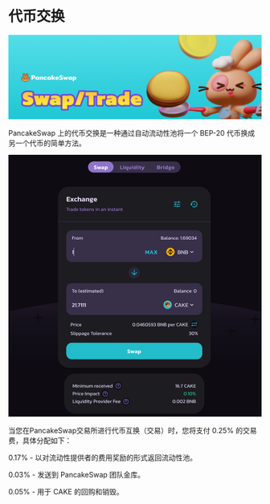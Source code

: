 # 代币交换

![](../../.gitbook/assets/swap-trade-header.png)

PancakeSwap 上的代币交换是一种通过自动流动性池将一个 BEP-20 代币换成另一个代币的简单方法。

![](<../../.gitbook/assets/Screenshot 2021-04-19 at 6.11.54 PM.png>)

当您在PancakeSwap交易所进行代币互换（交易）时，您将支付 0.25% 的交易费，具体分配如下：&#x20;

0.17% - 以对流动性提供者的费用奖励的形式返回流动性池。&#x20;

0.03% - 发送到 PancakeSwap 团队金库。&#x20;

0.05% - 用于 CAKE 的回购和销毁。
